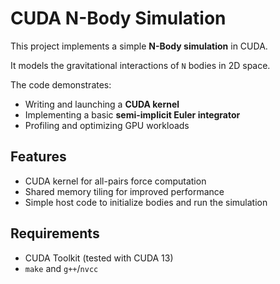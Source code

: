 # CUDA N-Body Simulation

This project implements a simple **N-Body simulation** in CUDA.  

It models the gravitational interactions of `N` bodies in 2D space.

The code demonstrates:
- Writing and launching a **CUDA kernel**
- Implementing a basic **semi-implicit Euler integrator**
- Profiling and optimizing GPU workloads

## Features
- CUDA kernel for all-pairs force computation  
- Shared memory tiling for improved performance  
- Simple host code to initialize bodies and run the simulation  

## Requirements
- CUDA Toolkit (tested with CUDA 13)
- `make` and `g++`/`nvcc`
